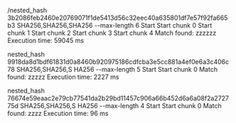 /nested_hash 3b2086feb2460e20769071f1de5413d56c32eec40a635801df7e57f92fa665b3 SHA256,SHA256,SHA256 --max-length 6
Start
Start chunk 0
Start chunk 1
Start chunk 2
Start chunk 3
Start chunk 4
Match found: zzzzzz
Execution time: 59045 ms

nested_hash 9918da8d1bdf61831d0a8460b920975186cdfcba3e5cc881a4ef0e6a3c406c78 SHA256,SHA256,S
HA256 --max-length 5
Start
Start chunk 0
Match found: zzzzz
Execution time: 2227 ms

nested_hash 76674e59eaac2e79cb77541da2b29bd11457c906a66b452d6a6a08f2a272775d SHA256,SHA256,S
HA256 --max-length 4
Start
Start chunk 0
Match found: zzzz
Execution time: 96 ms